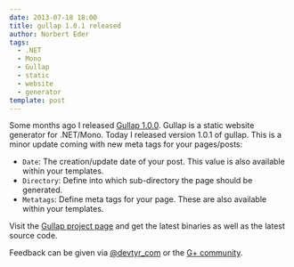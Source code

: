 ```yaml
---
date: 2013-07-18 18:00
title: gullap 1.0.1 released
author: Norbert Eder
tags: 
  - .NET
  - Mono
  - Gullap
  - static
  - website
  - generator
template: post
---
```


Some months ago I released [Gullap 1.0.0](http://news.devtyr.com/post/gullap-1.0.0-available-for-download "Gullap 1.0.0 available for download"). Gullap is a static website generator for .NET/Mono. Today I released version 1.0.1 of gullap. This is a minor update coming with new meta tags for your pages/posts:

* `Date`: The creation/update date of your post. This value is also available within your templates.
* `Directory`: Define into which sub-directory the page should be generated.
* `Metatags`: Define meta tags for your page. These are also available within your templates.

Visit the [Gullap project page](http://devtyr.com/projects/gullap/gullap.html "Gullap - Mono based static website generator") and get the latest binaries as well as the latest source code.

Feedback can be given via [@devtyr_com](https://twitter.com/devtyr_com "@devtyr_com") or the [G+ community](https://plus.google.com/u/0/communities/101936208491451882859 "DevTyr G+ community").